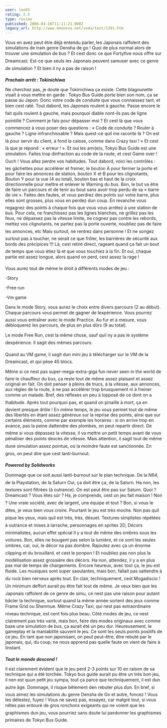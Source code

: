 ```yaml
---
user: leo03
rating: 2.5
type: review
published: 2006-04-16T11:11:21.000Z
legacy_url: http://www.emunova.net/veda/test/1391.htm
---
```

Vous en avez peut être déjà entendu parler, les Japonais raffolent des simulations de train genre Densha de go ! Quoi de plus normal alors de trouver une simulation de bus ? Et cest donc ce que Fortyfive nous offre sur Dreamcast. Est-ce que seuls les Japonais peuvent samuser avec ce genre de simulation ? Et bien il ny a pas de raison !  

  

_**Prochain arrêt : Tokinichiwa**_  

  

Ne cherchez pas, je doute que Tokinichiwa ça existe. Cette blagounette visait à vous mettre en garde : Tokyo Bus Guide porte bien son nom, ça se passe au Japon. Donc votre code de conduite que vous connaissez tant, et bien cest raté. Tout dabord, les Japonais roulent à gauche. Passe encore le fait quils roulent à gauche, mais pourquoi diable nont-ils pas de ligne pointillé ? Comment je fais pour dépasser moi ? Et cest là que vous commencez à vous poser des questions : « Code de conduite ? Rouler à gauche ? Ligne infranchissable ? Mais quest-ce quil me raconte là ? On est là pour servir du client, à fond la caisse, comme dans Crazy taxi ! » Et cest là que je répond : « erreur ! ». Et oui les ami(e)s, Tokyo Bus Guide est une simulation. Faites trop dinfraction au code de la route, et cest Game over ! Ouch ! Vous allez perdre vos habitudes. Tout dabord, voici les contrôles : les gâchettes pour accélérer et freiner, le bouton A pour fermer la porte et pour faire les annonces de station, bouton X et B pour les clignotants, Bouton Y pour la vue (4 au total), bouton bas et haut de la croix directionnelle pour mettre et enlever le Warning du bus. Bon, le but va être de faire un parcours et de tenir au bout sans avoir trop perdu de sa « barre de vie ». Faites des fautes, et vous perdrez des points sur votre barre, plus elles sont grosses, plus vous en perdez dun coup. En revanche vous regagnez des points à chaque fois que vous vous arrêtez à une station de bus. Pour cela, ne franchissez pas les lignes blanches, ne grillez pas les feux, ne dépassez pas la vitesse limite, ne cognez pas contre les rebords, mettez vos clignotants, ne partez pas la porte ouverte, noubliez pas de faire les annonces, etc Mais surtout, ne rentrez dans personne ! Et ne songez surtout pas à toucher, ne serait ce que frôler, les barrières de sécurité aux bords des précipices !!! Là, cest retiré direct, rageant quand ça fait un bout de temps que vous étiez là et que vous touchiez à la fin. Et oui, chaque partie est assez longue, alors quand on perd, cest assez la rage !  

  

Vous aurez tout de même le droit à différents modes de jeu :  

-Story  

-Free run  

-Vm game  

  

Dans le mode Story, vous aurez le choix entre divers parcours (2 au début). Chaque parcours vous permet de gagner de lexpérience. Vous pourrez aussi vous entraîner avec le mode Practice. Au fur et à mesure, vous débloquerez les parcours, de plus en plus dûrs (9 au total).  

  

Le mode Free Run, cest la même chose, sauf quil ny a pas le système dexpérience. Il sagit des mêmes parcours.  

  

Quand au VM game, il sagit dun mini jeu à télécharger sur le VM de la Dreamcast, et qui pèse 45 blocs.  

  

Même si ce nest pas super-mega-extra-giga fun never seen in the world de faire le chauffeur du bus, ça reste tout de même assez plaisant et assez original en fait. On doit penser à pleins de trucs, à la vitesse, aux annonces, aux règles de la route, à ne pas accélérer trop brusquement ni à freiner comme un malade. Bref, des réflexes un peu à lopposé de ce dont on a lhabitude. Après tout pourquoi pas, et quand on pinaille à mort, ça en devient presque drôle ! En même temps, le jeu vous permet tout de même des libertés en étant assez généreux sur la reprise des points, ainsi que sur certains éléments, comme par exemple les horaires : si on arrive trop en avance, pas la peine dattendre des plombes, on peut repartir direct. De même si vous dépassez la vitesse, il va mettre un petit temps avant de vous pénaliser des points dexcès de vitesse. Mais attention, il sagit tout de même dune simulation assez pointue, où la moindre faute est sanctionnée. En gros, on peut dire que cest lanti-burnout.  

  

_**Powered by Solidworks**_  

  

Dommage que ce soit aussi lanti-burnout sur le plan technique. De la N64, de la Playstation, de la Saturn Oui, ça doit être ça, de la Saturn. Ha non, les textures sont filtrées (à outrance). On est peut être pas sur Saturn. Quoi ? Dreamcast ? Vous êtes sûr ? Ha, je comprends, cest un jeu fait maison ! Non ? Une vraie société, avec de largent, une équipe et tout ? Bon, si vous le dites, je veux bien vous croire. Pourtant le jeu est très moche. Non pas quil pique les yeux, mais quil est très, très, désuet. Textures simplistes répétées à outrance et mises à larrache, personnages en sprites 2D, Décors minimalistes, aucun effet spécial Il y a tout de même des ombres sous les voitures. Bon, elles ne bougent pas selon la lumière, et ce sont les seules ombres, car, oui, le décor na pas dombre. Rajoutez avec ça un énorme clipping et du brouillard, et cest le ponpon ! Et noubliez pas non plus la modélisation assez grossière des décors. Ha non, attendez, il y a en plus pas mal de temps de chargements. Encore heureux, avec tout ça, le jeu est fluide. Les musiques sont super saoulantes, mais bon, fallait pas sattendre à du rock bien nerveux après tout. En clair, techniquement, cest Mogadiscio ! Un minimum deffort aurait pu être fait tout de même. Je veux bien que les Japonais raffolent de ce genre de simu, ce nest pas une raison pour autant bâcler la technique, surtout quand la même année sortent des jeux comme Frame Grid ou Shenmue. Même Crazy Taxi, qui nest pas extraordinaire niveau technique, est cent fois plus beau. Côté modes de jeu, ce nest clairement pas très varié, mais bon, faire des modes originaux avec comme base une simulation de bus, ça aurait été un peu dur. Heureusement, le gameplay et la maniabilité sauvent le jeu. Ce sont les seuls points positifs de ce jeu. En tant que non japonisant, on peut peut-être, être rebuté par le japonais, qui, du coup, ne nous apprend pas quelle faute on vient de faire à linstant.  

  

_**Tout le monde descend !**_  

  

Il est clairement évident que le jeu perd 2-3 points sur 10 en raison de sa technique qui a été torchée. Tokyo bus guide aurait pu être un très bon jeu, il nen est quun petit jeu sympa, tout ça parce que techniquement, il est dun autre âge. Dommage, il risque bêtement den rebuter plus dun. En bref, si vous aimez les simulations du genre Densha de Go et autre, foncez ! Vous les détestez, fuyez ! Vous ne savez pas, essayez, car malgré tout, si vous nêtes pas entouré de gros ronchons exigeants qui ne voient que les graphismes dun jeu, vous pourriez sans doute lui pardonner les graphismes primaires de Tokyo Bus Guide.